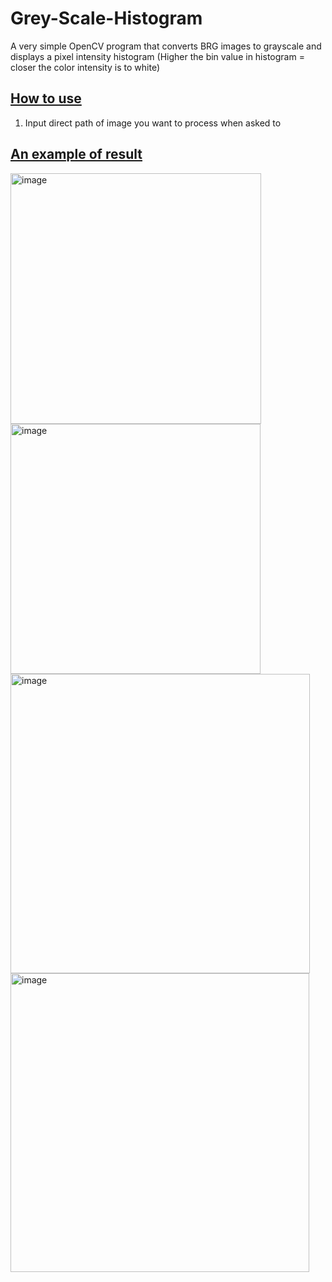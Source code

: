 # Grey-Scale-Histogram
A very simple OpenCV program that converts BRG images to grayscale and displays a pixel intensity histogram (Higher the bin value in histogram = closer the color intensity is to white)

## <ins>How to use</ins>
1. Input direct path of image you want to process when asked to

## <ins>An example of result</ins>
<img width="401" alt="image" src="https://user-images.githubusercontent.com/70067413/185826988-d89f4f9d-c455-4987-953c-6d58521a0fae.png">
<img width="400" alt="image" src="https://user-images.githubusercontent.com/70067413/185827006-246b9c73-28c5-42b7-9508-2d4ffe99be13.png">
<img width="479" alt="image" src="https://user-images.githubusercontent.com/70067413/185827030-e7582146-ad27-4e46-9e0c-0e0858c71fcd.png">
<img width="478" alt="image" src="https://user-images.githubusercontent.com/70067413/186052978-ec670c1f-0473-46c4-be92-82c8d23f0768.png">

